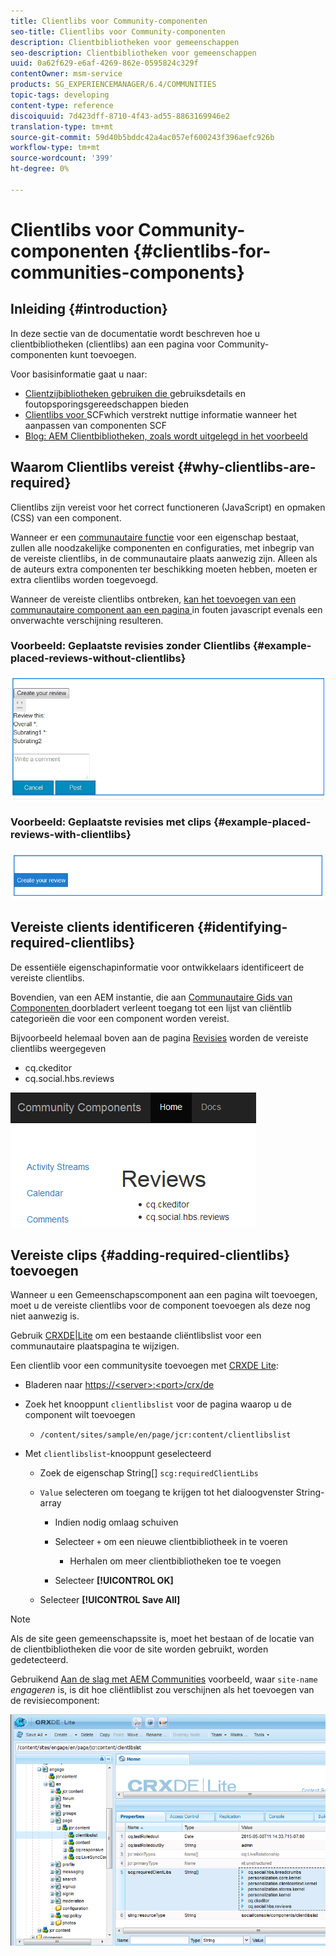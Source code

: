 ```yaml
---
title: Clientlibs voor Community-componenten
seo-title: Clientlibs voor Community-componenten
description: Clientbibliotheken voor gemeenschappen
seo-description: Clientbibliotheken voor gemeenschappen
uuid: 0a62f629-e6af-4269-862e-0595824c329f
contentOwner: msm-service
products: SG_EXPERIENCEMANAGER/6.4/COMMUNITIES
topic-tags: developing
content-type: reference
discoiquuid: 7d423dff-8710-4f43-ad55-8863169946e2
translation-type: tm+mt
source-git-commit: 59d40b5bddc42a4ac057ef600243f396aefc926b
workflow-type: tm+mt
source-wordcount: '399'
ht-degree: 0%

---
```



# Clientlibs voor Community-componenten {#clientlibs-for-communities-components}

## Inleiding {#introduction}

In deze sectie van de documentatie wordt beschreven hoe u clientbibliotheken (clientlibs) aan een pagina voor Community-componenten kunt toevoegen.

Voor basisinformatie gaat u naar:

* [Clientzijbibliotheken gebruiken die ](../../help/sites-developing/clientlibs.md) gebruiksdetails en foutopsporingsgereedschappen bieden
* [Clientlibs voor ](client-customize.md#clientlibs) SCFwhich verstrekt nuttige informatie wanneer het aanpassen van componenten SCF
* [Blog: AEM Clientbibliotheken, zoals wordt uitgelegd in het voorbeeld](https://blogs.adobe.com/experiencedelivers/experience-management/clientlibs-explained-example/)

## Waarom Clientlibs vereist {#why-clientlibs-are-required}

Clientlibs zijn vereist voor het correct functioneren (JavaScript) en opmaken (CSS) van een component.

Wanneer er een [communautaire functie](functions.md) voor een eigenschap bestaat, zullen alle noodzakelijke componenten en configuraties, met inbegrip van de vereiste clientlibs, in de communautaire plaats aanwezig zijn. Alleen als de auteurs extra componenten ter beschikking moeten hebben, moeten er extra clientlibs worden toegevoegd.

Wanneer de vereiste clientlibs ontbreken, [kan het toevoegen van een communautaire component aan een pagina ](author-communities.md) in fouten javascript evenals een onverwachte verschijning resulteren.

### Voorbeeld: Geplaatste revisies zonder Clientlibs {#example-placed-reviews-without-clientlibs}

![chlimage_1-244](assets/chlimage_1-244.png)

### Voorbeeld: Geplaatste revisies met clips {#example-placed-reviews-with-clientlibs}

![chlimage_1-245](assets/chlimage_1-245.png)

## Vereiste clients identificeren {#identifying-required-clientlibs}

De essentiële eigenschapinformatie voor ontwikkelaars identificeert de vereiste clientlibs.

Bovendien, van een AEM instantie, die aan [Communautaire Gids van Componenten ](components-guide.md) doorbladert verleent toegang tot een lijst van cliëntlib categorieën die voor een component worden vereist.

Bijvoorbeeld helemaal boven aan de pagina [Revisies](http://localhost:4502/content/community-components/en/reviews.html) worden de vereiste clientlibs weergegeven

* cq.ckeditor
* cq.social.hbs.reviews

![chlimage_1-246](assets/chlimage_1-246.png)

## Vereiste clips {#adding-required-clientlibs} toevoegen

Wanneer u een Gemeenschapscomponent aan een pagina wilt toevoegen, moet u de vereiste clientlibs voor de component toevoegen als deze nog niet aanwezig is.

Gebruik [CRXDE|Lite](#using-crxde-lite) om een bestaande cliëntlibslist voor een communautaire plaatspagina te wijzigen.

Een clientlib voor een communitysite toevoegen met [CRXDE Lite](../../help/sites-developing/developing-with-crxde-lite.md):

* Bladeren naar [https://&lt;server>:&lt;port>/crx/de](http://localhost:4502/crx/de)
* Zoek het knooppunt `clientlibslist` voor de pagina waarop u de component wilt toevoegen

   * `/content/sites/sample/en/page/jcr:content/clientlibslist`

* Met `clientlibslist`-knooppunt geselecteerd

   * Zoek de eigenschap String[] `scg:requiredClientLibs`
   * `Value` selecteren om toegang te krijgen tot het dialoogvenster String-array

      * Indien nodig omlaag schuiven
      * Selecteer `+` om een nieuwe clientbibliotheek in te voeren

         * Herhalen om meer clientbibliotheken toe te voegen
      * Selecteer **[!UICONTROL OK]**
   * Selecteer **[!UICONTROL Save All]**



>[!NOTE]
>
>Als de site geen gemeenschapssite is, moet het bestaan of de locatie van de clientbibliotheken die voor de site worden gebruikt, worden gedetecteerd.

Gebruikend [Aan de slag met AEM Communities](getting-started.md) voorbeeld, waar `site-name` *engageren* is, is dit hoe cliëntliblist zou verschijnen als het toevoegen van de revisiecomponent:

![chlimage_1-247](assets/chlimage_1-247.png)

